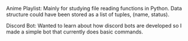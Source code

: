 Anime Playlist:
Mainly for studying file reading functions in Python. Data structure could have been stored as a list of tuples, (name, status). 

Discord Bot:
Wanted to learn about how discord bots are developed so I made a simple bot that currently does basic commands.
